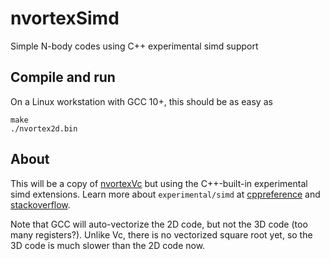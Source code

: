 # nvortexSimd
Simple N-body codes using C++ experimental simd support

## Compile and run
On a Linux workstation with GCC 10+, this should be as easy as

	make
	./nvortex2d.bin

## About
This will be a copy of [nvortexVc](https://github.com/Applied-Scientific-Research/nvortexVc) but using the C++-built-in experimental simd extensions.
Learn more about `experimental/simd` at [cppreference](https://en.cppreference.com/w/cpp/experimental/simd) and [stackoverflow](https://stackoverflow.com/questions/58584012/how-to-use-stdexperimentalsimd).

Note that GCC will auto-vectorize the 2D code, but not the 3D code (too many registers?). Unlike Vc, there is no vectorized square root yet, so the 3D code is much slower than the 2D code now.
